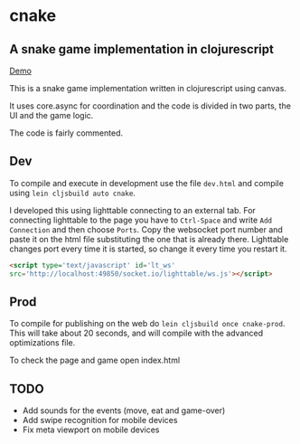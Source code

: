 # cnake
## A snake game implementation in clojurescript

[Demo](http://joakin.github.io/cnake)

This is a snake game implementation written in clojurescript using canvas.

It uses core.async for coordination and the code is divided in two parts, the UI and the game logic.

The code is fairly commented.

## Dev

To compile and execute in development use the file `dev.html` and compile using `lein cljsbuild auto cnake`.

I developed this using lighttable connecting to an external tab. For connecting lighttable to the page you have to `Ctrl-Space` and write `Add Connection` and then choose `Ports`. Copy the websocket port number and paste it on the html file substituting the one that is already there. Lighttable changes port every time it is started, so change it every time you restart it.

```html
<script type='text/javascript' id='lt_ws'
src='http://localhost:49850/socket.io/lighttable/ws.js'></script>
```

## Prod

To compile for publishing on the web do `lein cljsbuild once cnake-prod`. This will take about 20 seconds, and will compile with the advanced optimizations file.

To check the page and game open index.html

## TODO

* Add sounds for the events (move, eat and game-over)
* Add swipe recognition for mobile devices
* Fix meta viewport on mobile devices
